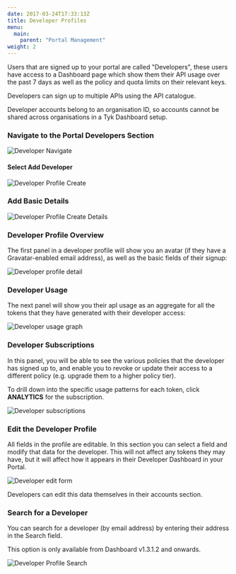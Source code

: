 ```yaml
---
date: 2017-03-24T17:33:13Z
title: Developer Profiles
menu:
  main:
    parent: "Portal Management"
weight: 2 
---
```


Users that are signed up to your portal are called "Developers", these users have access to a Dashboard page which show them their API usage over the past 7 days as well as the policy and quota limits on their relevant keys.

Developers can sign up to multiple APIs using the API catalogue.

Developer accounts belong to an organisation ID, so accounts cannot be shared across organisations in a Tyk Dashboard setup.

### Navigate to the Portal Developers Section

![Developer Navigate][1]

#### Select Add Developer

![Developer Profile Create][2]

### Add Basic Details

![Developer Profile Create Details][3]

### Developer Profile Overview

The first panel in a developer profile will show you an avatar (if they have a Gravatar-enabled email address), as well as the basic fields of their signup:

![Developer profile detail][4]

### Developer Usage

The next panel will show you their apI usage as an aggregate for all the tokens that they have generated with their developer access:

![Developer usage graph][5]

### Developer Subscriptions

In this panel, you will be able to see the various policies that the developer has signed up to, and enable you to revoke or update their access to a different policy (e.g. upgrade them to a higher policy tier).

To drill down into the specific usage patterns for each token, click **ANALYTICS** for the subscription.

![Developer subscriptions][6]

### Edit the Developer Profile

All fields in the profile are editable. In this section you can select a field and modify that data for the developer. This will not affect any tokens they may have, but it will affect how it appears in their Developer Dashboard in your Portal.

![Developer edit form][7]

Developers can edit this data themselves in their accounts section.

### Search for a Developer

You can search for a developer (by email address) by entering their address in the Search field.

This option is only available from Dashboard v1.3.1.2 and onwards.

![Developer Profile Search][8]

 [1]: /docs/img/dashboard/portal-management/developer_menu_2.5.png
 [2]: /docs/img/dashboard/portal-management/add_developer_2.5.png
 [3]: /docs/img/dashboard/portal-management/developer_details_2.5.png
 [4]: /docs/img/dashboard/portal-management/developer_overview_2.5.png
 [5]: /docs/img/dashboard/portal-management/developer_usage_2.5.png
 [6]: /docs/img/dashboard/portal-management/developer_subs_2.5.png
 [7]: /docs/img/dashboard/portal-management/developer_edit_2.5.png
 [8]: /docs/img/dashboard/portal-management/developer_search_2.5.png

